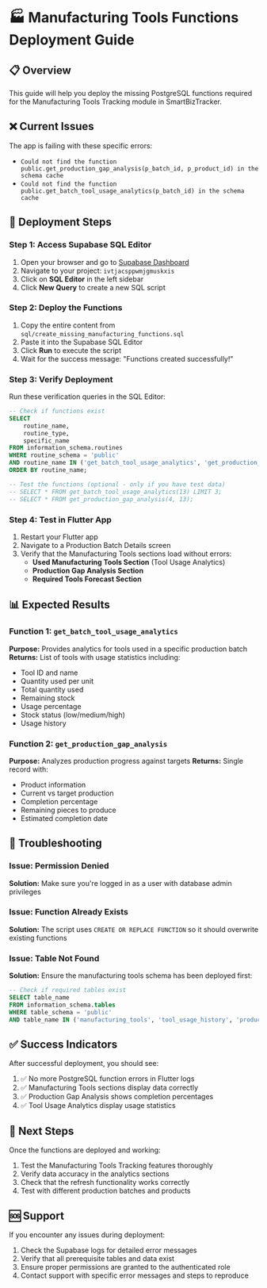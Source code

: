 # 🏭 Manufacturing Tools Functions Deployment Guide

## 📋 Overview
This guide will help you deploy the missing PostgreSQL functions required for the Manufacturing Tools Tracking module in SmartBizTracker.

## ❌ Current Issues
The app is failing with these specific errors:
- `Could not find the function public.get_production_gap_analysis(p_batch_id, p_product_id) in the schema cache`
- `Could not find the function public.get_batch_tool_usage_analytics(p_batch_id) in the schema cache`

## 🚀 Deployment Steps

### Step 1: Access Supabase SQL Editor
1. Open your browser and go to [Supabase Dashboard](https://supabase.com/dashboard)
2. Navigate to your project: `ivtjacsppwmjgmuskxis`
3. Click on **SQL Editor** in the left sidebar
4. Click **New Query** to create a new SQL script

### Step 2: Deploy the Functions
1. Copy the entire content from `sql/create_missing_manufacturing_functions.sql`
2. Paste it into the Supabase SQL Editor
3. Click **Run** to execute the script
4. Wait for the success message: "Functions created successfully!"

### Step 3: Verify Deployment
Run these verification queries in the SQL Editor:

```sql
-- Check if functions exist
SELECT 
    routine_name,
    routine_type,
    specific_name
FROM information_schema.routines 
WHERE routine_schema = 'public' 
AND routine_name IN ('get_batch_tool_usage_analytics', 'get_production_gap_analysis')
ORDER BY routine_name;

-- Test the functions (optional - only if you have test data)
-- SELECT * FROM get_batch_tool_usage_analytics(13) LIMIT 3;
-- SELECT * FROM get_production_gap_analysis(4, 13);
```

### Step 4: Test in Flutter App
1. Restart your Flutter app
2. Navigate to a Production Batch Details screen
3. Verify that the Manufacturing Tools sections load without errors:
   - **Used Manufacturing Tools Section** (Tool Usage Analytics)
   - **Production Gap Analysis Section**
   - **Required Tools Forecast Section**

## 📊 Expected Results

### Function 1: `get_batch_tool_usage_analytics`
**Purpose:** Provides analytics for tools used in a specific production batch
**Returns:** List of tools with usage statistics including:
- Tool ID and name
- Quantity used per unit
- Total quantity used
- Remaining stock
- Usage percentage
- Stock status (low/medium/high)
- Usage history

### Function 2: `get_production_gap_analysis`
**Purpose:** Analyzes production progress against targets
**Returns:** Single record with:
- Product information
- Current vs target production
- Completion percentage
- Remaining pieces to produce
- Estimated completion date

## 🔧 Troubleshooting

### Issue: Permission Denied
**Solution:** Make sure you're logged in as a user with database admin privileges

### Issue: Function Already Exists
**Solution:** The script uses `CREATE OR REPLACE FUNCTION` so it should overwrite existing functions

### Issue: Table Not Found
**Solution:** Ensure the manufacturing tools schema has been deployed first:
```sql
-- Check if required tables exist
SELECT table_name 
FROM information_schema.tables 
WHERE table_schema = 'public' 
AND table_name IN ('manufacturing_tools', 'tool_usage_history', 'production_batches', 'products');
```

## ✅ Success Indicators
After successful deployment, you should see:
1. ✅ No more PostgreSQL function errors in Flutter logs
2. ✅ Manufacturing Tools sections display data correctly
3. ✅ Production Gap Analysis shows completion percentages
4. ✅ Tool Usage Analytics display usage statistics

## 📱 Next Steps
Once the functions are deployed and working:
1. Test the Manufacturing Tools Tracking features thoroughly
2. Verify data accuracy in the analytics sections
3. Check that the refresh functionality works correctly
4. Test with different production batches and products

## 🆘 Support
If you encounter any issues during deployment:
1. Check the Supabase logs for detailed error messages
2. Verify that all prerequisite tables and data exist
3. Ensure proper permissions are granted to the authenticated role
4. Contact support with specific error messages and steps to reproduce
